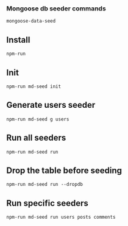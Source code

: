 ### Mongoose db seeder commands
`mongoose-data-seed`

## Install
`npm-run`

## Init
`npm-run md-seed init`

## Generate users seeder
`npm-run md-seed g users`

## Run all seeders
`npm-run md-seed run`

## Drop the table before seeding
`npm-run md-seed run --dropdb`

## Run specific seeders
`npm-run md-seed run users posts comments`
